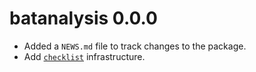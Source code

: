 # batanalysis 0.0.0

* Added a `NEWS.md` file to track changes to the package.
* Add [`checklist`](https://inbo.github.io/checklist/) infrastructure.
